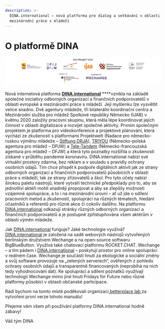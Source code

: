 ```yaml
---
description: >-
  DINA.international – nová platforma pro dialog a setkávání v oblasti
  mezinárodní práce s mládeží
---
```


# O platformě DINA

![Partne&#x159;i zaji&#x161;&#x165;uj&#xED;c&#xED; platformu DINA](.gitbook/assets/dinalogoleiste.jpg)

Nová internetová platforma [**DINA.international**](https://dina.international/cms/?lang=cs) ****vznikla na základě společné iniciativy odborných organizací a finančních podporovatelů v oblasti evropské a mezinárodní práce s mládeží. Její myšlenku lze vysvětlit velice snadno. Dvě agentury mládeže, tři bilaterální koordinační centra a Mezinárodní služba pro mládež Spolkové republiky Německo \(IJAB\) v květnu 2020 založily pracovní skupinu, která měla lépe koordinovat jejich činnost v oblasti digitalizace a rozvíjet společné aktivity. Prvním společným projektem je platforma pro videokonference a projektové plánování, která vychází ze zkušeností s platformami Projektwelt \(Nadace pro německo-ruskou výměnu mládeže – [Stiftung DRJA](https://projektwelt.drja.de)\), [TRIYOU](https://triyou.dpjw.org/) \(Německo-polská agentura pro mládež – DPJW\) a [Tele-Tandem](https://www.tele-tandem.net/) \(Německo-francouzská agentura pro mládež – DFJW\) a která tyto poznatky rozšířila o zkušenosti získané v průběhu pandemie koronaviru. DINA.international nabízí své virtuální prostory zdarma, bez reklam a v souladu s pravidly ochrany osobních údajů. Tím chce přispět k podpoře digitálních aktivit jak ze strany odborných organizací a finančních podporovatelů působících v oblasti práce s mládeží, tak ze strany zřizovatelů a škol. Pro tyto účely nabízí širokou paletu nástrojů, které vytváří technické předpoklady pro to, aby se jednotliví aktéři mohli snadněji propojovat a aby se zlepšily možnosti vzájemné spolupráce, a to i na mezinárodní úrovni – ať už jde o sdílení pracovních metod a zkušeností, spolupráci na různých tématech, hledání účastníků a referentů pro různé akce či cokoliv dalšího. Na platformu [DINA.international](https://dina.international/cms/?lang=cs) odkazují stránky různých odborných organizací a finančních podporovatelů a je postupně zpřístupňována všem aktérům v oblasti výměn mládeže.

Jak [DINA.international](https://dina.international/cms/?lang=cs) funguje? Jaké technologie využívá? [DINA.international](https://dina.international) je založená na sadě webových nástrojů vytvořených berlínským družstvem Wechange a na open-source softwaru BigBlueButton. Využívá také chatovací platformu ROCKET.CHAT. Wechange – a tím pádem i [DINA.international](https://dina.international) – poskytují prostor pro online spolupráci v reálném čase. Wechange je součástí hnutí za ekologické a sociální změny a svůj software provozuje na „zelených serverech“, ověřených z pohledu ochrany osobních údajů a transparentně financovaných \(neprobíhá na nich tedy vyhodnocování dat\). Ke spolupráci a sdílení poznatků využívají technologii Wechange mimo jiné hnutí Fridays for Future nebo různé platformy působící v oblasti občanské participace.

Rádi bychom na tomto místě poděkovali organizaci[ betterplace lab ](https://www.betterplace-lab.org/)za vytvoření první verze tohoto manuálu!

Přejeme vám všem při používání platformy DINA.international hodně zábavy!  
  
Váš tým DINA 

